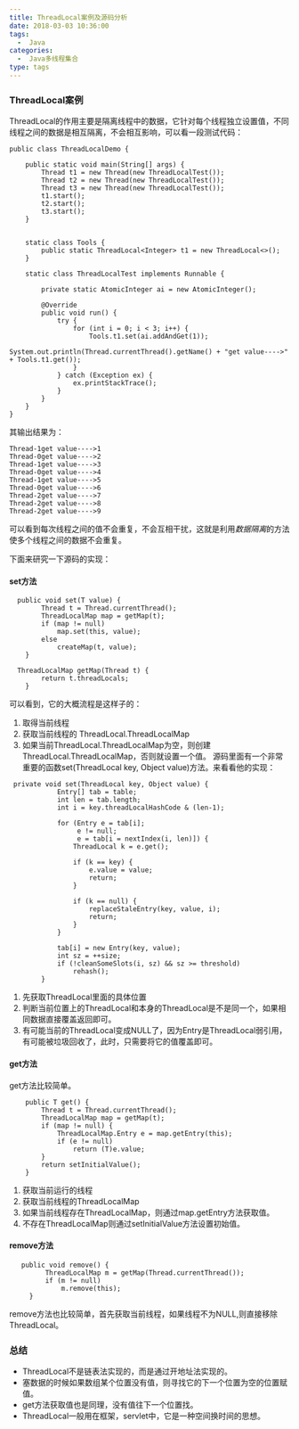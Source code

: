 ```yaml
---
title: ThreadLocal案例及源码分析
date: 2018-03-03 10:36:00
tags:
  -  Java  
categories:  
  -  Java多线程集合 
type: tags
---
```


### ThreadLocal案例
ThreadLocal的作用主要是隔离线程中的数据，它针对每个线程独立设置值，不同线程之间的数据是相互隔离，不会相互影响，可以看一段测试代码：

```
public class ThreadLocalDemo {

    public static void main(String[] args) {
        Thread t1 = new Thread(new ThreadLocalTest());
        Thread t2 = new Thread(new ThreadLocalTest());
        Thread t3 = new Thread(new ThreadLocalTest());
        t1.start();
        t2.start();
        t3.start();
    }


    static class Tools {
        public static ThreadLocal<Integer> t1 = new ThreadLocal<>();
    }

    static class ThreadLocalTest implements Runnable {

        private static AtomicInteger ai = new AtomicInteger();

        @Override
        public void run() {
            try {
                for (int i = 0; i < 3; i++) {
                    Tools.t1.set(ai.addAndGet(1));
                    System.out.println(Thread.currentThread().getName() + "get value---->" + Tools.t1.get());
                }
            } catch (Exception ex) {
                ex.printStackTrace();
            }
        }
    }
}
```
其输出结果为：

```
Thread-1get value---->1
Thread-0get value---->2
Thread-1get value---->3
Thread-0get value---->4
Thread-1get value---->5
Thread-0get value---->6
Thread-2get value---->7
Thread-2get value---->8
Thread-2get value---->9
```
可以看到每次线程之间的值不会重复，不会互相干扰，这就是利用*数据隔离*的方法使多个线程之间的数据不会重复。

下面来研究一下源码的实现：

#### set方法

```
  public void set(T value) {
        Thread t = Thread.currentThread();
        ThreadLocalMap map = getMap(t);
        if (map != null)
            map.set(this, value);
        else
            createMap(t, value);
    }
```

```
  ThreadLocalMap getMap(Thread t) {
        return t.threadLocals;
    }
```
可以看到，它的大概流程是这样子的：

1. 取得当前线程
2. 获取当前线程的 ThreadLocal.ThreadLocalMap
3. 如果当前ThreadLocal.ThreadLocalMap为空，则创建ThreadLocal.ThreadLocalMap，否则就设置一个值。
源码里面有一个非常重要的函数set(ThreadLocal key, Object value)方法。来看看他的实现：

```
 private void set(ThreadLocal key, Object value) {
            Entry[] tab = table;
            int len = tab.length;
            int i = key.threadLocalHashCode & (len-1);

            for (Entry e = tab[i];
                 e != null;
                 e = tab[i = nextIndex(i, len)]) {
                ThreadLocal k = e.get();

                if (k == key) {
                    e.value = value;
                    return;
                }

                if (k == null) {
                    replaceStaleEntry(key, value, i);
                    return;
                }
            }

            tab[i] = new Entry(key, value);
            int sz = ++size;
            if (!cleanSomeSlots(i, sz) && sz >= threshold)
                rehash();
        }
```
1. 先获取ThreadLocal里面的具体位置
2. 判断当前位置上的ThreadLocal和本身的ThreadLocal是不是同一个，如果相同数据直接覆盖返回即可。
3. 有可能当前的ThreadLocal变成NULL了，因为Entry是ThreadLocal弱引用，有可能被垃圾回收了，此时，只需要将它的值覆盖即可。

#### get方法
get方法比较简单。

```
    public T get() {
        Thread t = Thread.currentThread();
        ThreadLocalMap map = getMap(t);
        if (map != null) {
            ThreadLocalMap.Entry e = map.getEntry(this);
            if (e != null)
                return (T)e.value;
        }
        return setInitialValue();
    }
```
1. 获取当前运行的线程
2. 获取当前线程的ThreadLocalMap
3. 如果当前线程存在ThreadLocalMap，则通过map.getEntry方法获取值。
4. 不存在ThreadLocalMap则通过setInitialValue方法设置初始值。

#### remove方法

```
   public void remove() {
         ThreadLocalMap m = getMap(Thread.currentThread());
         if (m != null)
             m.remove(this);
     }
```
remove方法也比较简单，首先获取当前线程，如果线程不为NULL,则直接移除ThreadLocal。

### 总结
- ThreadLocal不是链表法实现的，而是通过开地址法实现的。
- 塞数据的时候如果数组某个位置没有值，则寻找它的下一个位置为空的位置赋值。
- get方法获取值也是同理，没有值往下一个位置找。
- ThreadLocal一般用在框架，servlet中，它是一种空间换时间的思想。


